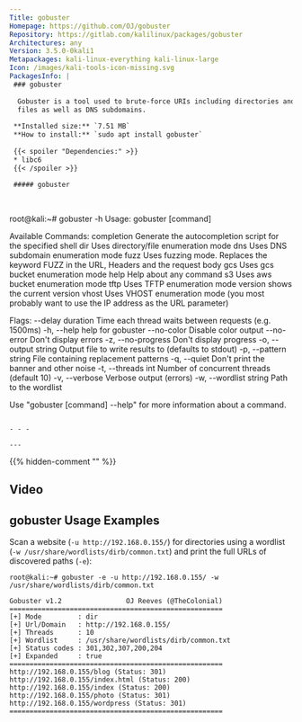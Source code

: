 ```yaml
---
Title: gobuster
Homepage: https://github.com/OJ/gobuster
Repository: https://gitlab.com/kalilinux/packages/gobuster
Architectures: any
Version: 3.5.0-0kali1
Metapackages: kali-linux-everything kali-linux-large 
Icon: /images/kali-tools-icon-missing.svg
PackagesInfo: |
 ### gobuster
 
  Gobuster is a tool used to brute-force URIs including directories and
  files as well as DNS subdomains.
 
 **Installed size:** `7.51 MB`  
 **How to install:** `sudo apt install gobuster`  
 
 {{< spoiler "Dependencies:" >}}
 * libc6 
 {{< /spoiler >}}
 
 ##### gobuster
 
 
 ```
 root@kali:~# gobuster -h
 Usage:
   gobuster [command]
 
 Available Commands:
   completion  Generate the autocompletion script for the specified shell
   dir         Uses directory/file enumeration mode
   dns         Uses DNS subdomain enumeration mode
   fuzz        Uses fuzzing mode. Replaces the keyword FUZZ in the URL, Headers and the request body
   gcs         Uses gcs bucket enumeration mode
   help        Help about any command
   s3          Uses aws bucket enumeration mode
   tftp        Uses TFTP enumeration mode
   version     shows the current version
   vhost       Uses VHOST enumeration mode (you most probably want to use the IP address as the URL parameter)
 
 Flags:
       --delay duration    Time each thread waits between requests (e.g. 1500ms)
   -h, --help              help for gobuster
       --no-color          Disable color output
       --no-error          Don't display errors
   -z, --no-progress       Don't display progress
   -o, --output string     Output file to write results to (defaults to stdout)
   -p, --pattern string    File containing replacement patterns
   -q, --quiet             Don't print the banner and other noise
   -t, --threads int       Number of concurrent threads (default 10)
   -v, --verbose           Verbose output (errors)
   -w, --wordlist string   Path to the wordlist
 
 Use "gobuster [command] --help" for more information about a command.
 ```
 
 - - -
 
---
```

{{% hidden-comment "<!--Do not edit anything above this line-->" %}}

## Video

<script type="text/javascript" src="https://asciinema.org/a/102166.js" id="asciicast-102166" async></script>

## gobuster Usage Examples

Scan a website (`-u http://192.168.0.155/`) for directories using a wordlist (`-w /usr/share/wordlists/dirb/common.txt`) and print the full URLs of discovered paths (`-e`):

```
root@kali:~# gobuster -e -u http://192.168.0.155/ -w /usr/share/wordlists/dirb/common.txt

Gobuster v1.2                OJ Reeves (@TheColonial)
=====================================================
[+] Mode         : dir
[+] Url/Domain   : http://192.168.0.155/
[+] Threads      : 10
[+] Wordlist     : /usr/share/wordlists/dirb/common.txt
[+] Status codes : 301,302,307,200,204
[+] Expanded     : true
=====================================================
http://192.168.0.155/blog (Status: 301)
http://192.168.0.155/index.html (Status: 200)
http://192.168.0.155/index (Status: 200)
http://192.168.0.155/photo (Status: 301)
http://192.168.0.155/wordpress (Status: 301)
=====================================================
```
